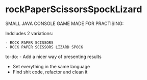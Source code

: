 # rockPaperScissorsSpockLizard

SMALL JAVA CONSOLE GAME MADE FOR PRACTISING:

Indcludes 2 variations:

    - ROCK PAPER SCISSORS
    - ROCK PAPER SCISSORS LIZARD SPOCK

to-do:  - Add a nicer way of presenting results
- Set everything in the same language
- Find shit code, refactor and clean it